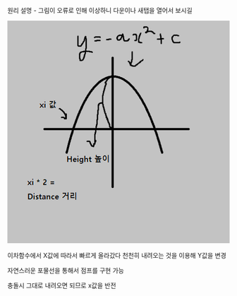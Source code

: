 원리 설명 - 그림이 오류로 인해 이상하니 다운이나 새탭을 열어서 보시길 

![System](/JumpLib/JumpLibSystem.png)

이차함수에서 X값에 따라서 빠르게 올라갔다 천천히 내려오는 것을 이용해 Y값을 변경

자연스러운 포물선을 통해서 점프를 구현 가능

충돌시 그대로 내려오면 되므로 x값을 반전
